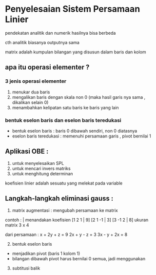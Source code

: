 # Penyelesaian Sistem Persamaan Linier

pendekatan analitik dan numerik hasilnya bisa berbeda

cth analitik biasanya outputnya sama 

matrix adalah kumpulan bilangan yang disusun dalam baris dan kolom

## apa itu operasi elementer ?

### 3 jenis operasi elementer
1. menukar dua baris
2. mengalikan baris dengan skala non 0 (maka hasil garis nya sama , dikalikan selain 0)
3. menambahkan kelipatan satu baris ke baris yang lain

### bentuk eselon baris dan eselon baris teredukasi
- bentuk eselon baris : baris 0 dibawah sendiri, non 0 diatasnya
- eselon baris teredukasi : memenuhi persamaan garis , pivot bernilai 1 


## Aplikasi OBE : 
1. untuk menyelesaikan SPL
2. untuk mencari invers matriks
3. untuk menghitung determinan

koefisien linier adalah sesuatu yang melekat pada variable

## Langkah-langkah eliminasi gauss :
1. matrix augmentasi : mengubah persamaan ke matrix

contoh : | menandakan koefisien
[1 2  1 | 9]
[2 1 -1 | 3]
[3 -1 2 | 8] ukuran matrix 3 x 4

dari persamaan :
x + 2y + z = 9
2x + y - z = 3
3x - y + 2x = 8

2. bentuk eselon baris 

- menjadikan pivot (baris 1 kolom 1)
- bilangan dibawah pivot harus bernilai 0 semua, jadi menggunakan

3. subtitusi balik
